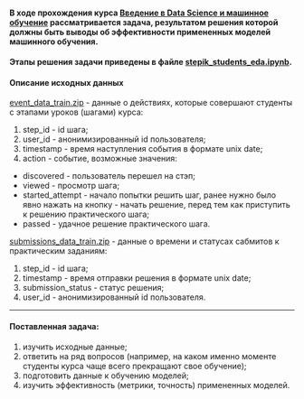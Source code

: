 #### В ходе прохождения курса [Введение в Data Science и машинное обучение](https://stepik.org/course/4852/syllabus) рассматривается задача, результатом решения которой должны быть выводы об эффективности примененных моделей машинного обучения.

#### Этапы решения задачи приведены в файле [stepik_students_eda.ipynb](/stepik_students_eda.ipynb).

#### Описание исходных данных

[event_data_train.zip](data/event_data_train.zip) - данные о действиях, которые совершают студенты с этапами уроков (шагами) курса:

1. step_id - id шага;
2. user_id - анонимизированный id пользователя;
3. timestamp - время наступления события в формате unix date;
4. action - событие, возможные значения:
* discovered - пользователь перешел на стэп;
* viewed - просмотр шага;
* started_attempt - начало попытки решить шаг, ранее нужно было явно нажать на кнопку - начать решение, перед тем как приступить к решению практического шага;
* passed - удачное решение практического шага.

[submissions_data_train.zip](data/submissions_data_train.zip) - данные о времени и статусах сабмитов к практическим заданиям:

1. step_id - id шага;
2. timestamp - время отправки решения в формате unix date;
3. submission_status - статус решения;
4. user_id - анонимизированный id пользователя.
---

#### Поставленная задача:

1. изучить исходные данные;
2. ответить на ряд вопросов (например, на каком именно моменте студенты курса чаще всего прекращают свое обучение);
3. подготовить данные к обучению моделей;
4. изучить эффективность (метрики, точность) примененных моделей.

